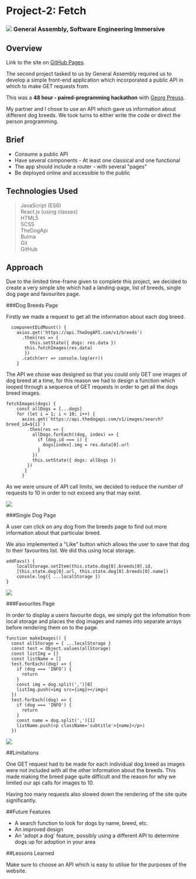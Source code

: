 # Project-2: Fetch

### ![](https://cloud.githubusercontent.com/assets/40461/8183776/469f976e-1432-11e5-8199-6ac91363302b.png) General Assembly, Software Engineering Immersive

## Overview
Link to the site on [GitHub Pages](https://charlotte-thomas.github.io/project-fetch/).

The second project tasked to us by General Assembly required us to develop a simple front-end application which incorporated a public API in which to make GET requests from. 

This was a **48 hour - paired-programming hackathon** with [Georg Preuss](https://github.com/georgpreuss).

My partner and I chose to use an API which gave us information about different dog breeds. We took turns to either write the code or direct the person programming.

## Brief

* Consume a public API
* Have several components - At least one classical and one functional
* The app should include a router - with several "pages"
* Be deployed online and accessible to the public

## Technologies Used

> JavaScript (ES6)   
> React.js (using classes)       
> HTML5       
> SCSS   
> TheDogApi  
> Bulma  
> Git  
> GitHub

## Approach

Due to the limited time-frame given to complete this project, we decided to create a very simple site which had a landing-page, list of breeds, single dog page and favourites page.

###Dog Breeds Page

Firstly we made a request to get all the information about each dog breed.

	  componentDidMount() {
    	axios.get('https://api.TheDogAPI.com/v1/breeds')
     	  .then(res => {
        	 this.setState({ dogs: res.data })
           this.fetchImages(res.data)
     	   })
     	  .catch(err => console.log(err))
  	   	}
  	

The API we chose was designed so that you could only GET one images of dog breed at a time, for this reason we had to design a function which looped through a sequence of GET requests in order to get all the dogs breed images.

	fetchImages(dogs) {
	    const allDogs = [...dogs]
	    for (let i = 1; i < 10; i++) {
	      axios.get(`https://api.thedogapi.com/v1/images/search?breed_id=${i}`)
	        .then(res => {
	          allDogs.forEach((dog, index) => {
	            if (dog.id === i) {
	              dogs[index].img = res.data[0].url
	            }
	          })
	          this.setState({ dogs: allDogs })
	        })
	   	   }
	  	  }

As we were unsure of API call limits, we decided to reduce the number of requests to 10 in order to not exceed any that may exist.


![](https://i.imgur.com/k8Wryng.png)


###Single Dog Page

A user can click on any dog from the breeds page to find out more information about that particular breed.

We also implemented a "Like" button which allows the user to save that dog to their favourites list. We did this using local storage.

	addFavs() {
	    localStorage.setItem(this.state.dog[0].breeds[0].id, 
	    [this.state.dog[0].url, this.state.dog[0].breeds[0].name])
	    console.log({ ...localStorage })
  	}
  	
![](https://i.imgur.com/DEOGT0E.png)

###Favourites Page

In order to display a users favourite dogs, we simply got the infomation from local storage and places the dog images and names into separate arrays before rendering them on to the page.

	function makeImages() {
	  const allStorage = { ...localStorage }
	  const test = Object.values(allStorage)
	  const listImg = []
	  const listName = []
	  test.forEach((dog) => {
	    if (dog === 'INFO') {
	      return
	    }
	    const img = dog.split(',')[0]
	    listImg.push(<img src={img}></img>)
	  })
	  test.forEach((dog) => {
	    if (dog === 'INFO') {
	      return
	    }
	    const name = dog.split(',')[1]
	    listName.push(<p className='subtitle'>{name}</p>)
	  })
	  
![](https://i.imgur.com/Jmn9LHv.png)

##Limitations

One GET request had to be made for each individual dog breed as images were not included with all the other information about the breeds. This made making the breed page quite difficult and the reason for why we limited our api calls for images to 10.

Having too many requests also slowed down the rendering of the site quite significantly.

##Future Features

* A search function to look for dogs by name, breed, etc.
* An improved design
* An 'adopt a dog' feature, possibly using a different API to determine dogs up for adoption in your area

##Lessons Learned

Make sure to choose an API which is easy to utilise for the purposes of the website.
